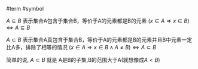 #term #symbol 


${A \subseteq B}$ 表示集合A包含于集合B，等价于A的元素都是B的元素
${(x\in A\Rightarrow x\in B)\Leftrightarrow A\subseteq B}$

${A \subset B}$ 表示集合A真包含于集合B，等价于A的元素都是B的元素并且B中元素一定比A多，排除了相等的情况
${(x\in A\Rightarrow x\in B\wedge A\neq B)\Leftrightarrow A\subset B}$

简单的说, ${A \subset B}$ 就是 A是B的子集,B的范围大于A(就想像成$A<B$)